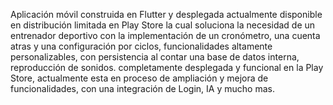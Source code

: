 Aplicación móvil construida en Flutter y desplegada actualmente disponible en distribución limitada en Play Store la cual soluciona la necesidad de un entrenador deportivo con la implementación de un cronómetro, una cuenta atras y una configuración por ciclos, funcionalidades altamente personalizables, con persistencia al contar una base de datos interna, reproducción de sonidos. completamente desplegada y funcional en la Play Store, actualmente esta en proceso de ampliación y mejora de funcionalidades, con una integración de Login, IA y mucho mas.
